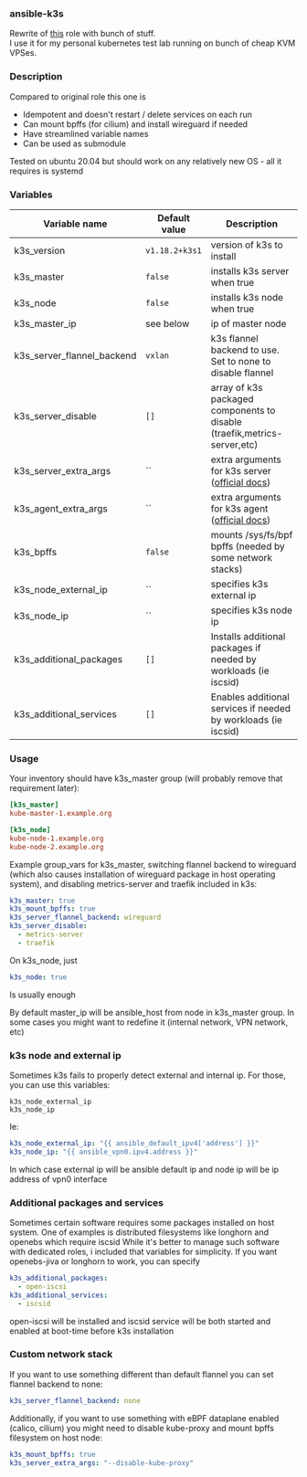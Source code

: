 ### ansible-k3s
Rewrite of [this](https://github.com/rancher/k3s-ansible) role with bunch of stuff.  
I use it for my personal kubernetes test lab running on bunch of cheap KVM VPSes.

### Description

Compared to original role this one is

* Idempotent and doesn't restart / delete services on each run
* Can mount bpffs (for cilium) and install wireguard if needed
* Have streamlined variable names
* Can be used as submodule

Tested on ubuntu 20.04 but should work on any relatively new OS - all it requires is systemd

### Variables


| Variable name              | Default value  | Description                                                                                                                          |
| -------------------------- | -------------- | ------------------------------------------------------------------------------------------------------------------------------------ |
| k3s_version                | `v1.18.2+k3s1` | version of k3s to install                                                                                                            |
| k3s_master                 | `false`        | installs k3s server when true                                                                                                        |
| k3s_node                   | `false`        | installs k3s node when true                                                                                                          |
| k3s_master_ip              | see below      | ip of master node                                                                                                                    |
| k3s_server_flannel_backend | `vxlan`        | k3s flannel backend to use. Set to none to disable flannel                                                                           |
| k3s_server_disable         | `[]`           | array of k3s packaged components to disable (traefik,metrics-server,etc)                                                             |
| k3s_server_extra_args      | ``             | extra arguments for k3s server ([official docs](https://rancher.com/docs/k3s/latest/en/installation/install-options/server-config/)) |
| k3s_agent_extra_args       | ``             | extra arguments for k3s agent ([official docs](https://rancher.com/docs/k3s/latest/en/installation/install-options/agent-config/))   |
| k3s_bpffs                  | `false`        | mounts /sys/fs/bpf bpffs (needed by some network stacks)                                                                             |
| k3s_node_external_ip       | ``             | specifies k3s external ip                                                                                                            |
| k3s_node_ip                | ``             | specifies k3s node ip                                                                                                                |
| k3s_additional_packages    | `[]`           | Installs additional packages if needed by workloads (ie iscsid)                                                                      |
| k3s_additional_services    | `[]`           | Enables additional services if needed by workloads (ie iscsid)                                                                      |

### Usage

Your inventory should have k3s_master group (will probably remove that requirement later):

```ini
[k3s_master]
kube-master-1.example.org

[k3s_node]
kube-node-1.example.org
kube-node-2.example.org
```

Example group_vars for k3s_master, switching flannel backend to wireguard (which also causes installation of wireguard package in host operating system), and disabling metrics-server and traefik included in k3s:
```yaml
k3s_master: true
k3s_mount_bpffs: true
k3s_server_flannel_backend: wireguard
k3s_server_disable:
  - metrics-server
  - traefik
```

On k3s_node, just
```yaml
k3s_node: true
```
Is usually enough

By default master_ip will be ansible_host from node in k3s_master group. In some cases you might want to redefine it (internal network, VPN network, etc)

### k3s node and external ip
Sometimes k3s fails to properly detect external and internal ip. For those, you can use this variables:
```
k3s_node_external_ip
k3s_node_ip
```
Ie:
```yaml
k3s_node_external_ip: "{{ ansible_default_ipv4['address'] }}"
k3s_node_ip: "{{ ansible_vpn0.ipv4.address }}"
```
In which case external ip will be ansible default ip and node ip will be ip address of vpn0 interface

### Additional packages and services

Sometimes certain software requires some packages installed on host system. One of examples is distributed filesystems like longhorn and openebs which require iscsid
While it's better to manage such software with dedicated roles, i included that variables for simplicity. If you want openebs-jiva or longhorn to work, you can specify
```yaml
k3s_additional_packages:
  - open-iscsi
k3s_additional_services:
  - iscsid
```
open-iscsi will be installed and iscsid service will be both started and enabled at boot-time before k3s installation

### Custom network stack

If you want to use something different than default flannel you can set flannel backend to none:
```yaml
k3s_server_flannel_backend: none
```
Additionally, if you want to use something with eBPF dataplane enabled (calico, cilium) you might need to disable kube-proxy and mount bpffs filesystem on host node:
```yaml
k3s_mount_bpffs: true
k3s_server_extra_args: "--disable-kube-proxy"
```
